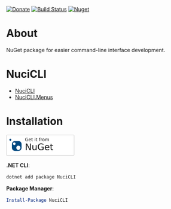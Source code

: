 [![Donate](https://img.shields.io/badge/-%E2%99%A5%20Donate-%23ff69b4)](https://hmlendea.go.ro/fund.html) [![Build Status](https://github.com/hmlendea/nucicli/actions/workflows/dotnet.yml/badge.svg)](https://github.com/hmlendea/nucicli/actions/workflows/dotnet.yml)  [![Nuget](https://img.shields.io/nuget/v/NuciCLI.svg?label=NuciCLI)](https://www.nuget.org/packages/NuciCLI/)

# About

NuGet package for easier command-line interface development.

# NuciCLI

 - [NuciCLI](https://github.com/hmlendea/nucicli)
 - [NuciCLI.Menus](https://github.com/hmlendea/nucicli.menus)

# Installation

[![Get it from NuGet](https://raw.githubusercontent.com/hmlendea/readme-assets/master/badges/stores/nuget.png)](https://nuget.org/packages/NuciCLI)

**.NET CLI**:
```bash
dotnet add package NuciCLI
```

**Package Manager**:
```powershell
Install-Package NuciCLI
```

